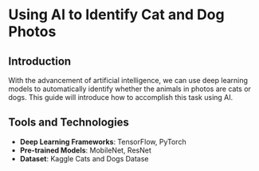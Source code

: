 # Using AI to Identify Cat and Dog Photos

## Introduction
With the advancement of artificial intelligence, we can use deep learning models to automatically identify whether the animals in photos are cats or dogs. This guide will introduce how to accomplish this task using AI.

## Tools and Technologies
- **Deep Learning Frameworks**: TensorFlow, PyTorch
- **Pre-trained Models**: MobileNet, ResNet
- **Dataset**: Kaggle Cats and Dogs Datase